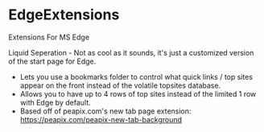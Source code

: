 # EdgeExtensions
Extensions For MS Edge

Liquid Seperation - Not as cool as it sounds, it's just a customized version of the start page for Edge.
  - Lets you use a bookmarks folder to control what quick links / top sites appear on the front instead of the volatile topsites database.
  - Allows you to have up to 4 rows of top sites instead of the limited 1 row with Edge by default.
  - Based off of peapix.com's new tab page extension: https://peapix.com/peapix-new-tab-background

